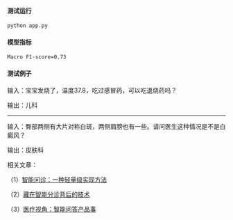 #### 测试运行

```
python app.py
```

#### 模型指标

```
Macro F1-score=0.73
```

#### 测试例子

输入：宝宝发烧了，温度37.8，吃过感冒药，可以吃退烧药吗？

输出：儿科

---

输入：臀部两侧有大片对称白斑，两侧肩膀也有一些。请问医生这种情况是不是白癜风？

输出：皮肤科


相关文章：

（1）[智能问诊：一种轻量级实现方法](https://mp.weixin.qq.com/s?__biz=MzU2MTY2ODEzNA==&mid=2247483925&idx=1&sn=dc77191c1e41e1a7ee1da0b64825b01c&chksm=fc740b5ccb03824a33a6421fbb2e5827fa810f12c15f3d5160188921cff076df0e2ba23d4908&token=366733796&lang=zh_CN#rd)

（2）[藏在智能分诊背后的技术](https://mp.weixin.qq.com/s?__biz=MzU2MTY2ODEzNA==&mid=2247483907&idx=1&sn=9562982c7c46bd5f5bd22639883d3134&chksm=fc740b4acb03825c2f11259df6f5e06382f7bf19612025c820f53dee5c1914aedf30f3c23a51&token=366733796&lang=zh_CN#rd)

（3）[医疗视角：智能问答产品事](https://mp.weixin.qq.com/s?__biz=MzU2MTY2ODEzNA==&mid=2247483853&idx=1&sn=06f34fad3f7cdb33a2571bcc8eb6922f&chksm=fc740884cb0381923c69032d9943a4eeea2c9d81f9093e3f9e46ee14d7d430783f166c0708d3&token=366733796&lang=zh_CN#rd)
